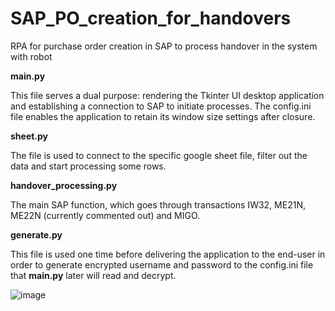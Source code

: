 # SAP_PO_creation_for_handovers
RPA for purchase order creation in SAP to process handover in the system with robot

**main.py**

This file serves a dual purpose: rendering the Tkinter UI desktop application and establishing a connection to SAP to initiate processes. The config.ini file enables the application to retain its window size settings after closure.

**sheet.py**

The file is used to connect to the specific google sheet file, filter out the data and start processing some rows.

**handover_processing.py**

The main SAP function, which goes through transactions IW32, ME21N, ME22N (currently commented out) and MIGO.

**generate.py**

This file is used one time before delivering the application to the end-user in order to generate encrypted username and password to the config.ini file that **main.py** later will read and decrypt.

![image](https://github.com/MarySueXLsD/SAP_PO_creation_for_handovers/assets/95324605/808e9365-7a47-4f79-9325-a140c706b3e7)
